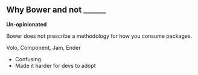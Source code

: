 ## Why Bower and not ______

**Un-opinionated**

Bower does not prescribe a methodology for how you consume packages. 

Volo, Component, Jam, Ender

+ Confusing
+ Made it harder for devs to adopt
